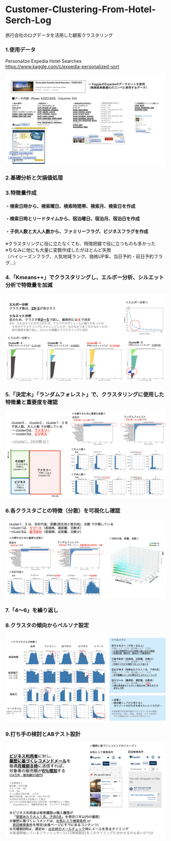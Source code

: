 # Customer-Clustering-From-Hotel-Serch-Log
旅行会社のログデータを活用した顧客クラスタリング

### 1.使用データ<br>
Personalize Expedia Hotel Searches<br>
https://www.kaggle.com/c/expedia-personalized-sort<br>
<br>
<img src="images/00.png">

### 2.基礎分析と欠損値処理

### 3.特徴量作成
#### ・検索日時から、検索曜日、検索時間帯、検索月、検索日を作成<br>
#### ・検索日時とリードタイムから、宿泊曜日、宿泊月、宿泊日を作成<br>
#### ・子供人数と大人人数から、ファミリーフラグ、ビジネスフラグを作成<br>
※クラスタリングに役に立たなくても、特徴把握で役に立つものも多かった<br>
※ちなみに他にも大量に変数作成したがほとんど失敗<br>
（ハイシーズンフラグ、人気地域ランク、価格UP率、当日予約・前日予約フラグ…）<br>

### 4.「Kmeans++」でクラスタリングし、エルボー分析、シルエット分析で特徴量を加減
<img src="images/01.png">

### 5.「決定木」「ランダムフォレスト」で、クラスタリングに使用した特徴量と重要度を確認
<img src="images/02.png">

### 6.各クラスタごとの特徴（分散）を可視化し確認
<img src="images/03.png">

### 7.「4〜6」を繰り返し

### 8.クラスタの傾向からペルソナ設定
<img src="images/04.png">

### 9.打ち手の検討とABテスト設計
<img src="images/05.png">
